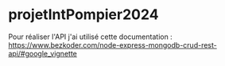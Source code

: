 # projetIntPompier2024

Pour réaliser l'API j'ai utilisé cette documentation : https://www.bezkoder.com/node-express-mongodb-crud-rest-api/#google_vignette


